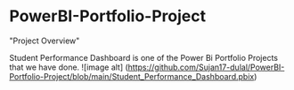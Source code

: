 # PowerBI-Portfolio-Project
"Project Overview"

Student Performance Dashboard is one of the Power Bi Portfolio Projects that we have done.
![image alt] (https://github.com/Sujan17-dulal/PowerBI-Portfolio-Project/blob/main/Student_Performance_Dashboard.pbix)
